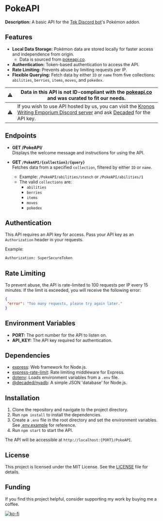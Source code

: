 # PokeAPI

**Description:** A basic API for the [Tek Discord bot](https://github.com/Decaded/Tek--The-god-of-Technology-)'s Pokémon addon.

## Features

- **Local Data Storage:** Pokémon data are stored locally for faster access and independence from origin.
  - Data is sourced from [pokeapi.co](https://pokeapi.co).
- **Authentication:** Token-based authentication to access the API.
- **Rate Limiting:** Prevents abuse by limiting requests per IP.
- **Flexible Querying:** Fetch data by either `ID` or `name` from five collections: `abilities`, `berries`, `items`, `moves`, and `pokedex`.

| ⚠   | Data in this API is not ID-compliant with the [pokeapi.co](https://pokeapi.co) and was curated to fit our needs.                                                                                                |
| --- | --------------------------------------------------------------------------------------------------------------------------------------------------------------------------------------------------------------- |
| ⚠   | If you wish to use API hosted by us, you can visit the [Kronos Writing Emporium Discord server](https://discord.gg/TeV3KB8Ueh) and ask [Decaded](https://discord.com/users/279023947058511873) for the API key. |

## Endpoints

- **GET /PokeAPI/**  
  Displays the welcome message and instructions for using the API.

- **GET `/PokeAPI/{collection}/{query}`**  
  Fetches data from a specified `collection`, filtered by either `ID` or `name`.
  - Example: `/PokeAPI/abilities/stench` or `/PokeAPI/abilities/1`
  - The valid `collections` are:
    - `abilities`
    - `berries`
    - `items`
    - `moves`
    - `pokedex`

## Authentication

This API requires an API key for access. Pass your API key as an `Authorization` header in your requests.

Example:

```bash
Authorization: SuperSecureToken
```

## Rate Limiting

To prevent abuse, the API is rate-limited to 100 requests per IP every 15 minutes. If the limit is exceeded, you will receive the following error:

```json
{
 "error": "Too many requests, please try again later."
}
```

## Environment Variables

- **PORT:** The port number for the API to listen on.
- **API_KEY:** The API key required for authentication.

## Dependencies

- [express](https://expressjs.com/): Web framework for Node.js.
- [express-rate-limit](https://github.com/express-rate-limit/express-rate-limit): Rate limiting middleware for Express.
- [dotenv](https://github.com/motdotla/dotenv): Loads environment variables from a `.env` file.
- [@decaded/nyadb](https://github.com/Decaded/NyaDB): A simple JSON 'database' for Node.js.

## Installation

1. Clone the repository and navigate to the project directory.
2. Run `npm install` to install the dependencies.
3. Create a `.env` file in the root directory and set the environment variables. See [.env.example](.env.example) for reference.
4. Run `npm start` to start the API.

The API will be accessible at `http://localhost:{PORT}/PokeAPI`.

## License

This project is licensed under the MIT License. See the [LICENSE](LICENSE) file for details.

## Funding

If you find this project helpful, consider supporting my work by buying me a coffee.

[![ko-fi](https://www.ko-fi.com/img/githubbutton_sm.svg)](https://ko-fi.com/decaded)
